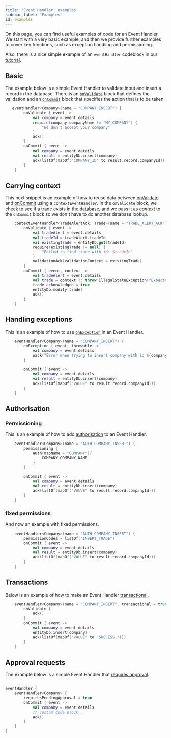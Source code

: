 ```yaml
---
title: 'Event Handler: examples'
sidebar_label: 'Examples'
id: examples
---
```




On this page, you can find useful examples of code for an Event Handler. We start with a very basic example, and then we provide further examples to cover key functions, such as exception handling and permissioning.

Also, there is a nice simple example of an `eventHandler` codeblock in our [tutorial](/getting-started/go-to-the-next-level/setting-genesis-evaluator-rules/#create-the-eventhandler). 


## Basic
The example below is a simple Event Handler to validate input and insert a record in the database. There is an [`onValidate`](/server/event-handler/basics/#adding-validation) block that defines the validation and an [`onCommit`](/server/event-handler/basics/#a-simple-example-of-an-event-handler) block that specifies the action that is to be taken.
```kotlin
   eventHandler<Company>(name = "COMPANY_INSERT") {
        onValidate { event ->
            val company = event.details
            require(company.companyName != "MY_COMPANY") {
                "We don't accept your company"
            }
            ack()
        }
        onCommit { event ->
            val company = event.details
            val result = entityDb.insert(company)
            ack(listOf(mapOf("COMPANY_ID" to result.record.companyId)))
        }
    }
```

## Carrying context
This next snippet is an example of how to reuse data between [onValidate](/server/event-handler/basics/#adding-validation) and [onCommit](/server/event-handler/basics/#a-simple-example-of-an-event-handler) using a `contextEventHandler`. In the `onValidate` block, we check to see if a trade exists in the database, and we pass it as _context_ to the `onCommit` block so we don't have to do another database lookup.

```kotlin
    contextEventHandler<TradeAlertAck, Trade>(name = "TRADE_ALERT_ACK") {
        onValidate { event ->
            val tradeAlert = event.details
            val tradeId = tradeAlert.tradeId
            val existingTrade = entityDb.get(tradeId)
            require(existingTrade != null) {
                "Failed to find trade with id: $tradeId"
            }
            validationAck(validationContext = existingTrade)
        }
        onCommit { event, context ->
            val tradeAlert = event.details
            val trade = context ?: throw IllegalStateException("Expected trade with id ${tradeAlert.tradeId} as context but it is missing")
            trade.acknowledged = true
            entityDb.modify(trade)
            ack()
        }
    }
```

## Handling exceptions
This is an example of how to use [`onException`](/server/event-handler/advanced/#onexception)
in an Event Handler.
```kotlin
    eventHandler<Company>(name = "COMPANY_INSERT") {
        onException { event, throwable ->
            val company = event.details
            nack("Error when trying to insert company with id ${company.companyId}! ${throwable.message}")
        }

        onCommit { event ->
            val company = event.details
            val result = entityDb.insert(company)
            ack(listOf(mapOf("VALUE" to result.record.companyId)))
        }
    }
```

## Authorisation
### Permissioning
This is an example of how to add [authorisation](/server/event-handler/advanced/#permissioning-and-permissioncodes)
to an Event Handler.

```kotlin
    eventHandler<Company>(name = "AUTH_COMPANY_INSERT") {
        permissioning {
            auth(mapName = "COMPANY"){
                COMPANY.COMPANY_NAME
            }
        }

        onCommit { event ->
            val company = event.details
            val result = entityDb.insert(company)
            ack(listOf(mapOf("VALUE" to result.record.companyId)))
        }
    }
```

### fixed permissions
And now an example with fixed permissions.

```kotlin
    eventHandler<Company>(name = "AUTH_COMPANY_INSERT") {
        permissionCodes = listOf("INSERT_TRADE")
        onCommit { event ->
            val company = event.details
            val result = entityDb.insert(company)
            ack(listOf(mapOf("VALUE" to result.record.companyId)))
        }
    }
```

## Transactions
Below is an example of how to make an Event Handler [transactional](/server/event-handler/basics/#transactional-event-handlers-acid).

```kotlin
    eventHandler<Company>(name = "COMPANY_INSERT", transactional = true) {
        onValidate {
            ack()
        }
        onCommit { event ->
            val company = event.details
            entityDb.insert(company)
            ack(listOf(mapOf("VALUE" to "SUCCESS!")))
        }
    }
```

## Approval requests
The example below is a simple Event Handler that [requires approval](/server/event-handler/advanced/#pending-approvals).
```kotlin

eventHandler {
    eventHandler<Company> {
        requiresPendingApproval = true
        onCommit { event ->
            val company = event.details
            // custom code block..
            ack()
        }
    }
}
```
